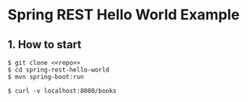 # Spring REST Hello World Example

## 1. How to start
```
$ git clone <<repo>>
$ cd spring-rest-hello-world
$ mvn spring-boot:run

$ curl -v localhost:8080/books
```